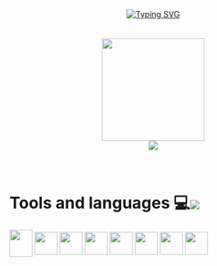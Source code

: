 <div align="center">
  <a href="https://github.com/MOR4Xx">
    <img src="https://readme-typing-svg.demolab.com?font=Fira+Code&duration=5000&pause=2000&color=FFFFFF&width=272&lines=Hello!+My+name+is+JORGE!" alt="Typing SVG" />
  </a>
</div>

<br>
<br>

<!--<div align="center"><img height="180em" src="https://github-readme-streak-stats.herokuapp.com/?user=MOR4Xx&theme=dark"/></div>-->

<div align="center">
  <img height="180em" src="https://github-readme-stats.vercel.app/api?username=MOR4Xx&show_icons=true&theme=dark&include_all_commits=true&count_private=true"/>
</div>
<div align="center">
  <img height="auto" src="https://github-readme-stats.vercel.app/api/top-langs/?username=MOR4Xx&&layout=pie&langs_count=7&theme=dark"/>
</div>

<br>
<br>
  
<div>
  <h1>Tools and languages 💻<img align="center" src="https://img.icons8.com/cotton/64/000000/source-code--v4.png"/></h1>
  
  <img align="center" height="48px" src="https://img.icons8.com/?size=256&id=13679&format=png" width="40" height="40">
  <img align="center" src="https://img.icons8.com/color/48/python.png" width="40" height="40">
  <img align="center" src="https://img.icons8.com/color/48/html-5--v1.png" width="40" height="40">
  <img align="center" src="https://img.icons8.com/color/48/css3.png" width="40" height="40">
  <img align="center" src="https://img.icons8.com/color/48/mysql-logo.png" width="40" height="40">
  <img align="center" src="https://cdn.jsdelivr.net/gh/devicons/devicon/icons/javascript/javascript-original.svg" width="40" height="40"/>
  <img align="center" src="https://cdn.jsdelivr.net/gh/devicons/devicon/icons/vscode/vscode-original.svg" width="40" height="40"/>
  <img align="center" src="https://cdn.jsdelivr.net/gh/devicons/devicon/icons/intellij/intellij-original.svg" width="40" height="40"/>
</div>
